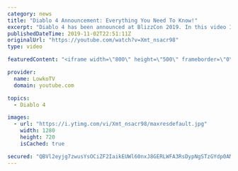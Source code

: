 ```yaml
---
category: news
title: "Diablo 4 Announcement: Everything You Need To Know!"
excerpt: "Diablo 4 has been announced at BlizzCon 2019. In this video I go over everything you need to know about this upcoming Blizzard Entertainment game."
publishedDateTime: 2019-11-02T22:51:11Z
originalUrl: "https://youtube.com/watch?v=Xmt_nsacr98"
type: video

featuredContent: "<iframe width=\"800\" height=\"500\" frameborder=\"0\" src=\"https://www.youtube.com/embed/Xmt_nsacr98\" allow=\"accelerometer; autoplay; encrypted-media; gyroscope; picture-in-picture\" allowfullscreen></iframe>"

provider:
  name: LowkoTV
  domain: youtube.com

topics:
  - Diablo 4

images:
  - url: "https://i.ytimg.com/vi/Xmt_nsacr98/maxresdefault.jpg"
    width: 1280
    height: 720
    isCached: true

secured: "QBVl2eyjg7zwusYsOCiZF2IaikEUWl60nxJ8GERLWFA3RsDypNgSTzGYdp0AMCSDnRXwuexxeYHDGtuqarmQ+A9SyFklpiyi1Vpgq++0JNQ0mI/8WWyTpB0r732vUwgrygCosIfgoqciRasY/NJn1byc3ddZHH0Oyoxo+3YMYupjZIFpNEWqLYXjjMhzGQ9/pVMiUIMgkxOFiwkw69OZbxcCxA3uERVws8aZe2bSkaE2CYA46Wqd8ETwRLZueBV2FZSrJ+FKTteMbYyDEgxZ2QKyDuxMJC4bu0D8HDJ2gXQObDO8KwWWn0a1Pb9u+OHOOuEnxlgyXbfBnQjgyJaW0UlcRHNBKP2hvUGc/I9BWs/xZFMVDiKRq5GqN9NihGURNI5CGtp22Pd+8XG6tOn0WRxwboYgeVF9KPuiC3lz3u2MfqUaCOUJw2y0/kMh5C8M;pBGsucnMC3YGYLob4IPDXg=="
---
```


